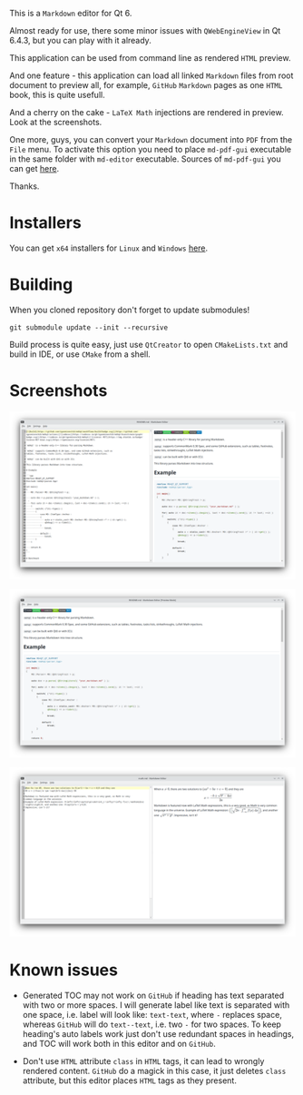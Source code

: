 This is a `Markdown` editor for Qt 6.

Almost ready for use, there some minor issues with `QWebEngineView` in Qt 6.4.3,
but you can play with it already.

This application can be used from command line as rendered `HTML` preview.

And one feature - this application can load all linked `Markdown` files from root
document to preview all, for example, `GitHub` `Markdown` pages as one `HTML` book,
this is quite usefull.

And a cherry on the cake - `LaTeX Math` injections are rendered in preview. Look at the screenshots.

One more, guys, you can convert your `Markdown` document into `PDF` from the `File` menu. To activate
this option you need to place `md-pdf-gui` executable in the same folder with `md-editor`
executable. Sources of `md-pdf-gui` you can get [here](https://github.com/igormironchik/md-pdf).

Thanks.

# Installers

You can get `x64` installers for `Linux` and `Windows` [here](https://github.com/igormironchik/markdown).

# Building

When you cloned repository don't forget to update submodules!

```
git submodule update --init --recursive
```

Build process is quite easy, just use `QtCreator` to open `CMakeLists.txt` and build in IDE, or use
`CMake` from a shell.

# Screenshots

![md-editor](md-editor-edit-mode.png)

![md-editor](md-editor-view-mode.png)

![md-editor](md-editor-latext-math.png)

# Known issues

* Generated TOC may not work on `GitHub` if heading has text separated with two or more spaces.
I will generate label like text is separated with one space, i.e. label will look like: `text-text`,
where `-` replaces space, whereas `GitHub` will do `text--text`, i.e. two `-` for two spaces.
To keep heading's auto labels work just don't use redundant spaces in headings, and TOC will
work both in this editor and on `GitHub`.

* Don't use `HTML` attribute `class` in `HTML` tags, it can lead to wrongly rendered content.
`GitHub` do a magick in this case, it just deletes `class` attribute, but this editor places
`HTML` tags as they present.
